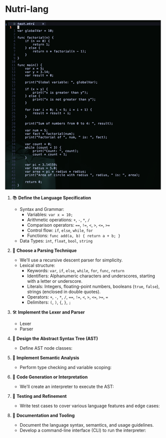 # Nutri-lang

![example](ntri-example.png)

1. 📚 **Define the Language Specification**

   - Syntax and Grammar:
     - Variables: `var x = 10;`
     - Arithmetic operations: `+`, `-`, `*`, `/`
     - Comparison operators: `==`, `!=`, `<`, `>`, `<=`, `>=`
     - Control flow: `if`, `else`, `while`, `for`
     - Functions: `func add(a, b) { return a + b; }`
   - Data Types: `int`, `float`, `bool`, `string`

2. 🧩 **Choose a Parsing Technique**

   - We'll use a recursive descent parser for simplicity.
   - Lexical structure:
     - Keywords: `var`, `if`, `else`, `while`, `for`, `func`, `return`
     - Identifiers: Alphanumeric characters and underscores, starting with a letter or underscore.
     - Literals: Integers, floating-point numbers, booleans (`true`, `false`), strings (enclosed in double quotes).
     - Operators: `+`, `-`, `*`, `/`, `==`, `!=`, `<`, `>`, `<=`, `>=`, `=`
     - Delimiters: `(`, `)`, `{`, `}`, `;`

3. 🛠️ **Implement the Lexer and Parser**

   - Lexer
   - Parser

4. 🌳 **Design the Abstract Syntax Tree (AST)**

   - Define AST node classes:

5. 🧪 **Implement Semantic Analysis**

   - Perform type checking and variable scoping:

6. 🎯 **Code Generation or Interpretation**

   - We'll create an interpreter to execute the AST:

7. 🧪 **Testing and Refinement**

   - Write test cases to cover various language features and edge cases:

8. 📖 **Documentation and Tooling**
   - Document the language syntax, semantics, and usage guidelines.
   - Develop a command-line interface (CLI) to run the interpreter:
